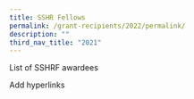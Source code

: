 ```yaml
---
title: SSHR Fellows
permalink: /grant-recipients/2022/permalink/
description: ""
third_nav_title: "2021"
---
```


List of SSHRF awardees

Add hyperlinks